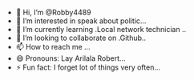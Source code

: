 - 👋 Hi, I’m @Robby4489
- 👀 I’m interested in speak about politic...
- 🌱 I’m currently learning .Local network technician ..
- 💞️ I’m looking to collaborate on .Github..
- 📫 How to reach me ...
- 😄 Pronouns: Lay Arilala Robert...
- ⚡ Fun fact: I forget lot of things very often...

<!---
Robby4489/Robby4489 is a ✨ special ✨ repository because its `README.md` (this file) appears on your GitHub profile.
You can click the Preview link to take a look at your changes.
--->
